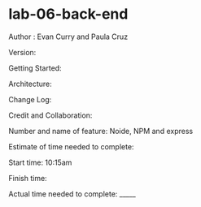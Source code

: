 
# lab-06-back-end

Author : Evan Curry and Paula Cruz

Version: 

Getting Started: 

Architecture: 

Change Log:

Credit and Collaboration:

Number and name of feature: Noide, NPM and express

Estimate of time needed to complete: 

Start time: 10:15am

Finish time: 

Actual time needed to complete: _____



